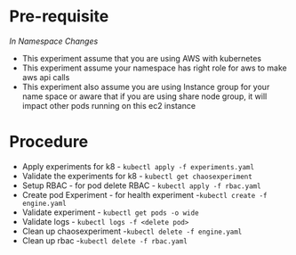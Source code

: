 # Pre-requisite

_In Namespace Changes_
- This experiment assume that you are using AWS with kubernetes 
- This experiment assume your namespace has right role for aws to make aws api calls 
- This experiment also assume you are using Instance group for your name space or aware that if you are using share node group, it will impact other pods running on this ec2 instance

# Procedure 

-  Apply experiments for k8 - `kubectl apply -f experiments.yaml`
-  Validate the experiments for k8 - `kubectl get chaosexperiment`
-  Setup RBAC - for pod delete RBAC - `kubectl apply -f rbac.yaml`
-  Create pod Experiment - for health experiment -`kubectl create -f engine.yaml`
-  Validate experiment - `kubectl get pods -o wide`
-  Validate logs - `kubectl logs -f <delete pod>`
-  Clean up chaosexperiment -`kubectl delete -f engine.yaml`
-  Clean up rbac  -`kubectl delete -f rbac.yaml`



